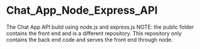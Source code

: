 # Chat_App_Node_Express_API
The Chat App API build using node.js and express.js
NOTE: the public folder contains the front end and is a different repository. This repository only contains the back end code
and serves the front end through node.
